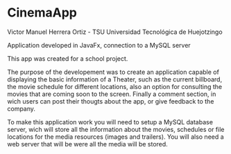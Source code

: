 # CinemaApp
Victor Manuel Herrera Ortiz - TSU
Universidad Tecnológica de Huejotzingo

Application developed in JavaFx, connection to a MySQL server

  This app was created for a school project.
  
  The purpose of the developement was to create an application capable of displaying the basic information
of a Theater, such as the current billboard, the movie schedule for different locations, also an option
for consulting the movies that are coming soon to the screen. Finally a comment section, in wich users can
post their thougts about the app, or give feedback to the company.

  To make this application work you will need to setup a MySQL database server, wich will store all the
information about the movies, schedules or file locations for the media resources (images and trailers).
You will also need a web server that will be were all the media will be stored.